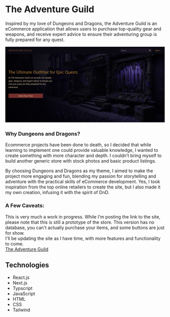 # The Adventure Guild
Inspired by my love of Dungeons and Dragons, the Adventure Guild is an eCommerce application that allows users to purchase top-quality gear and weapons, and receive expert advice to ensure their adventuring group is fully prepared for any quest.  

  
![DnD Homepage screenshot](https://raw.githubusercontent.com/dreamlabo/dnd-ecommerce/main/public/Adventure-guild-landing-page.png)



### Why Dungeons and Dragons?
Ecommerce projects have been done to death, so I decided that while learning to implement one could provide valuable knowledge, I wanted to create something with more character and depth. I couldn’t bring myself to build another generic store with stock photos and basic product listings.  
  
By choosing Dungeons and Dragons as my theme, I aimed to make the project more engaging and fun, blending my passion for storytelling and adventure with the practical skills of eCommerce development. Yes, I took inspiration from the top online retailers to create the site, but I also made it my own creation, infusing it with the spirit of DnD.

### A Few Caveats:
This is very much a work in progress. While I'm posting the link to the site, please note that this is still a prototype of the store. This version has no database, you can't actually purchase your items, and some buttons are just for show.  
I'll be updating the site as I have time, with more features and functionality to come.  
[The Adventure Guild](https://adventure-guild-store.vercel.app/)



## Technologies
- React.js
- Next.js
- Typscript
- JavaScript
- HTML
- CSS
- Tailwind


